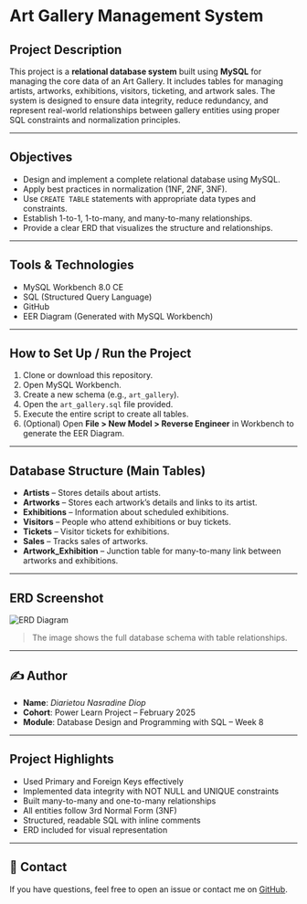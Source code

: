 # Art Gallery Management System

## Project Description

This project is a **relational database system** built using **MySQL** for managing the core data of an Art Gallery. It includes tables for managing artists, artworks, exhibitions, visitors, ticketing, and artwork sales. The system is designed to ensure data integrity, reduce redundancy, and represent real-world relationships between gallery entities using proper SQL constraints and normalization principles.

---

## Objectives

- Design and implement a complete relational database using MySQL.
- Apply best practices in normalization (1NF, 2NF, 3NF).
- Use `CREATE TABLE` statements with appropriate data types and constraints.
- Establish 1-to-1, 1-to-many, and many-to-many relationships.
- Provide a clear ERD that visualizes the structure and relationships.

---

## Tools & Technologies

- MySQL Workbench 8.0 CE
- SQL (Structured Query Language)
- GitHub
- EER Diagram (Generated with MySQL Workbench)

---

## How to Set Up / Run the Project

1. Clone or download this repository.
2. Open MySQL Workbench.
3. Create a new schema (e.g., `art_gallery`).
4. Open the `art_gallery.sql` file provided.
5. Execute the entire script to create all tables.
6. (Optional) Open **File > New Model > Reverse Engineer** in Workbench to generate the EER Diagram.

---

## Database Structure (Main Tables)

- **Artists** – Stores details about artists.
- **Artworks** – Stores each artwork’s details and links to its artist.
- **Exhibitions** – Information about scheduled exhibitions.
- **Visitors** – People who attend exhibitions or buy tickets.
- **Tickets** – Visitor tickets for exhibitions.
- **Sales** – Tracks sales of artworks.
- **Artwork_Exhibition** – Junction table for many-to-many link between artworks and exhibitions.

---

## ERD Screenshot

![ERD Diagram](wk-8-assignment-naasnour-png)

> The image shows the full database schema with table relationships.

---

## ✍️ Author

- **Name**: *Diarietou Nasradine Diop*
- **Cohort**: Power Learn Project – February 2025
- **Module**: Database Design and Programming with SQL – Week 8

---

## Project Highlights

- Used Primary and Foreign Keys effectively
- Implemented data integrity with NOT NULL and UNIQUE constraints
- Built many-to-many and one-to-many relationships
- All entities follow 3rd Normal Form (3NF)
- Structured, readable SQL with inline comments
- ERD included for visual representation

---

## 📩 Contact

If you have questions, feel free to open an issue or contact me on [GitHub](https://github.com/your-github-username).

